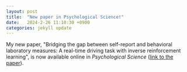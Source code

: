 ```yaml
---
layout: post
title:  "New paper in Psychological Science!"
date:   2024-2-26 11:10:30 +0900
categories: jekyll update
---
```

My new paper,
"Bridging the gap between self-report and behavioral laboratory measures: A real-time driving task with inverse reinforcement learning",
is now available online in _Psychological Science_ ([link to the paper](https://journals.sagepub.com/doi/epub/10.1177/09567976241228503)).